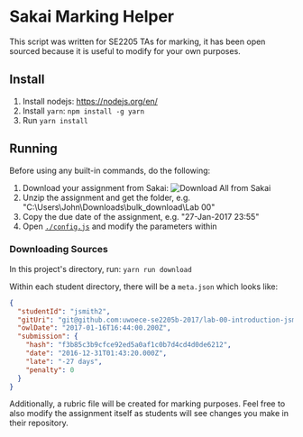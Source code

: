 # Sakai Marking Helper

This script was written for SE2205 TAs for marking, it has been open sourced 
because it is useful to modify for your own purposes. 

## Install

1. Install nodejs: https://nodejs.org/en/
2. Install `yarn`: `npm install -g yarn`
3. Run `yarn install`

## Running

Before using any built-in commands, do the following: 

1. Download your assignment from Sakai: 
    ![Download All from Sakai](./download-all.gif)
2. Unzip the assignment and get the folder, e.g. "C:\Users\John\Downloads\bulk_download\Lab 00"
3. Copy the due date of the assignment, e.g. "27-Jan-2017 23:55"
4. Open [`./config.js`](./config.js) and modify the parameters within

### Downloading Sources

In this project's directory, run: `yarn run download`

Within each student directory, there will be a `meta.json` which looks like: 

```json
{
  "studentId": "jsmith2",
  "gitUri": "git@github.com:uwoece-se2205b-2017/lab-00-introduction-jsmith2.git",
  "owlDate": "2017-01-16T16:44:00.200Z",
  "submission": {
    "hash": "f3b85c3b9cfce92ed5a0af1c0b7d4cd4d0de6212",
    "date": "2016-12-31T01:43:20.000Z",
    "late": "-27 days",
    "penalty": 0
  }
}
```

Additionally, a rubric file will be created for marking purposes. Feel free to also 
modify the assignment itself as students will see changes you make in their repository. 
